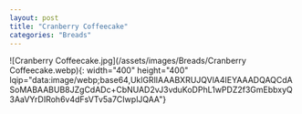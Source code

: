 ```yaml
---
layout: post
title: "Cranberry Coffeecake"
categories: "Breads"
---
```

![Cranberry Coffeecake.jpg](/assets/images/Breads/Cranberry Coffeecake.webp){: width="400" height="400" lqip="data:image/webp;base64,UklGRlIAAABXRUJQVlA4IEYAAADQAQCdASoMABAABUB8JZgCdADc+CbNUAD2vJ3vduKoDPhL1wPDZ2f3GmEbbxyQ3AaVYrDIRoh6v4dFsVTv5a7CIwplJQAA"}

